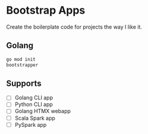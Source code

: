 # Bootstrap Apps

Create the boilerplate code for projects the way I like it. 

## Golang

```bash
go mod init
bootstrapper
```

## Supports

* [ ] Golang CLI app
* [ ] Python CLI app
* [ ] Golang HTMX webapp
* [ ] Scala Spark app
* [ ] PySpark app